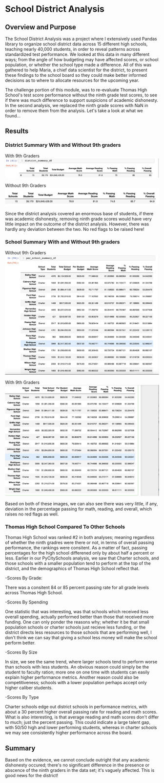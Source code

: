 # School District Analysis

## Overview and Purpose

The School District Analysis was a project where I extensively used Pandas library to 
organize school district data across 15 different high schools, teaching nearly 40,000 students,
in order to reveal patterns across standardized test performance. We looked at this data in many
different ways; from the angle of how budgeting may have affected scores, or school population,
or whether the school type made a difference. All of this was gathered to help Maria, a chief data 
scientist for the district, to present these findings to the school board so they could make better informed
decisions as to where to allocate resources for the upcoming year. 

The challenge portion of this module, was to re-evaluate Thomas High School's test score performance without the ninth grade
test scores, to see if there was much difference to support suspicions of academic dishonesty. In the second analysis, we 
replaced the ninth grade scores with NaN in order to remove them from the analysis.
Let's take a look at what we found...

## Results

### District Summary With and Without 9th graders

With 9th Graders
![district_summary](https://github.com/lindsera1/School_District_Analysis/blob/master/Resources/district_summary.png)

Without 9th Graders
![district_summary_minus9th](https://github.com/lindsera1/School_District_Analysis/blob/master/Resources/updated_district_without_ninth.png)

Since the district analysis covered an enormous base of students, if there was academic dishonesty, removing ninth grade scores would have very
little impact on the outcome of the district analysis. However, there was hardly any deviation between the two. No red flags to be raised here!

### School Summary With and Without 9th graders


Without 9th Graders
![per_school_summary_minus9th](https://github.com/lindsera1/School_District_Analysis/blob/master/Resources/per_school_summary_minus9th.png)

With 9th Graders
![per_school_summary](https://github.com/lindsera1/School_District_Analysis/blob/master/Resources/per_school_summary.png)

Based on both of these images, we can also see there was very little, if any, deviation in the percentage passing for math, reading, and overall, which raises no red flags as well. 



### Thomas High School Compared To Other Schools

Thomas High School was ranked #2 in both analyses; meaning regardless of whether the ninth gradres were there or not,
in terms of overall passing performance, the rankings were consitent. As a matter of fact, passing percentages for the high school
differened only by about half a percent or less. Earlier in our PyCitySchools analysis, we saw that Charter schools, and those schools
with a smaller population tend to perform at the top of the district, and the demographics of Thomas High School reflect that.

-Scores By Grade: 

  There was a consitent 84 or 85 percent passing rate for all grade levels across Thomas High School.

-Scores By Spending

  One statistic that was interesting, was that schools which received less overall spending, actually performed better than those
  that received more funding. One can only ponder the reasons why; whether it be that small population schools or charter schools
  just recieve less funding, or the district directs less resources to those schools that are performing well, I don't think we can say that 
  giving a school less money will make the school perform better.

-Scores By Size

  In size, we see the same trend, where larger schools tend to perform worse than schools with less students. An obvious reason could simply
  be the student to faculty ration; more one on one time with students can easily explain higher performance metrics. Another reason could
  also be competitiveness; schools with a lower population perhaps accept only higher caliber students. 

-Scores By Type

  Charter schools edge out district schools in performance metrics, with about a 30 percent higher overall passing rate for reading and math
  scores. What is also interesting, is that average reading and math scores don't differ to much; just the percent passing. This could indicate
  a large talent gap, with 50/50 high and lower performing students, whereas in charter schools we may see consistently higher performance
  across the board. 
  
 ## Summary
 
  Based on the evidence, we cannot conclude outright that any academic dishonesty occured; there's no significant difference in the presence
  or abscence of the ninth graders in the data set; it's vaguely affected. This is good news for the district!

